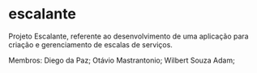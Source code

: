# escalante
Projeto Escalante, referente ao desenvolvimento de uma aplicação para criação e gerenciamento de escalas de serviços.

Membros:
Diego da Paz;
Otávio Mastrantonio;
Wilbert Souza Adam;

